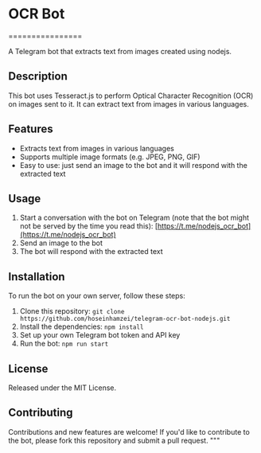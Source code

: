 # OCR Bot

================

A Telegram bot that extracts text from images created using nodejs.

## Description
This bot uses Tesseract.js to perform Optical Character Recognition (OCR) on images sent to it. It can extract text from images in various languages.

## Features
- Extracts text from images in various languages
- Supports multiple image formats (e.g. JPEG, PNG, GIF)
- Easy to use: just send an image to the bot and it will respond with the extracted text

## Usage
1. Start a conversation with the bot on Telegram (note that the bot might not be served by the time you read this): [https://t.me/nodejs_ocr_bot](https://t.me/nodejs_ocr_bot)
2. Send an image to the bot
3. The bot will respond with the extracted text

## Installation
To run the bot on your own server, follow these steps:

1. Clone this repository: `git clone https://github.com/hoseinhamzei/telegram-ocr-bot-nodejs.git`
2. Install the dependencies: `npm install`
3. Set up your own Telegram bot token and API key
4. Run the bot: `npm run start`

## License
Released under the MIT License.

## Contributing
Contributions and new features are welcome! If you'd like to contribute to the bot, please fork this repository and submit a pull request.
"""

